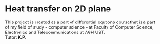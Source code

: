 # Heat transfer on 2D plane
This project is created as a part of differential equtions coursethat is a part of my field of study - computer science - at Faculty of Computer Science, Electronics and Telecommunications at AGH UST.</br>
Tutor: **K.P.** </br>
